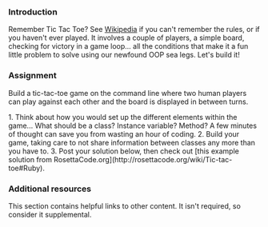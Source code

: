 ### Introduction

Remember Tic Tac Toe? See [Wikipedia](http://en.wikipedia.org/wiki/Tic-tac-toe) if you can't remember the rules, or if you haven't ever played.  It involves a couple of players, a simple board, checking for victory in a game loop... all the conditions that make it a fun little problem to solve using our newfound OOP sea legs.  Let's build it!

### Assignment

Build a tic-tac-toe game on the command line where two human players can play against each other and the board is displayed in between turns.

<div class="lesson-content__panel" markdown="1">
  1. Think about how you would set up the different elements within the game... What should be a class? Instance variable?  Method? A few minutes of thought can save you from wasting an hour of coding.
  2. Build your game, taking care to not share information between classes any more than you have to.
  3. Post your solution below, then check out [this example solution from RosettaCode.org](http://rosettacode.org/wiki/Tic-tac-toe#Ruby).
</div>

### Additional resources
This section contains helpful links to other content. It isn't required, so consider it supplemental.

